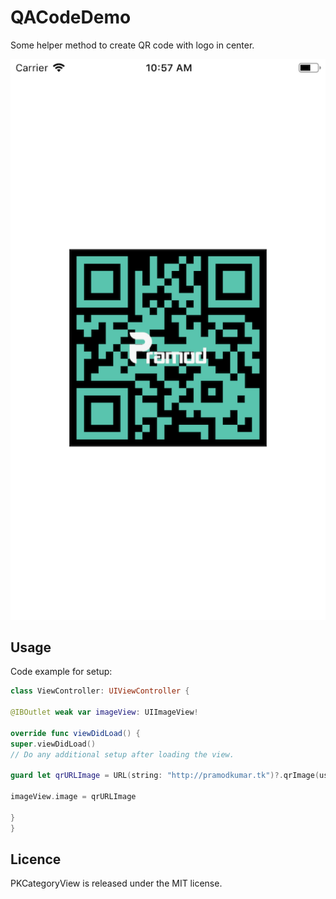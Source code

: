 # QACodeDemo
Some helper method to create QR code with logo in center.

![preview](https://github.com/bestiosdeveloper/QACodeDemo/blob/master/image.png)


## Usage

Code example for setup:

```swift
class ViewController: UIViewController {

@IBOutlet weak var imageView: UIImageView!

override func viewDidLoad() {
super.viewDidLoad()
// Do any additional setup after loading the view.

guard let qrURLImage = URL(string: "http://pramodkumar.tk")?.qrImage(using: #colorLiteral(red: 0.3490196078, green: 0.768627451, blue: 0.6823529412, alpha: 1), logo: #imageLiteral(resourceName: "logo")) else { return }

imageView.image = qrURLImage

}
}
```

## Licence

PKCategoryView is released under the MIT license.

